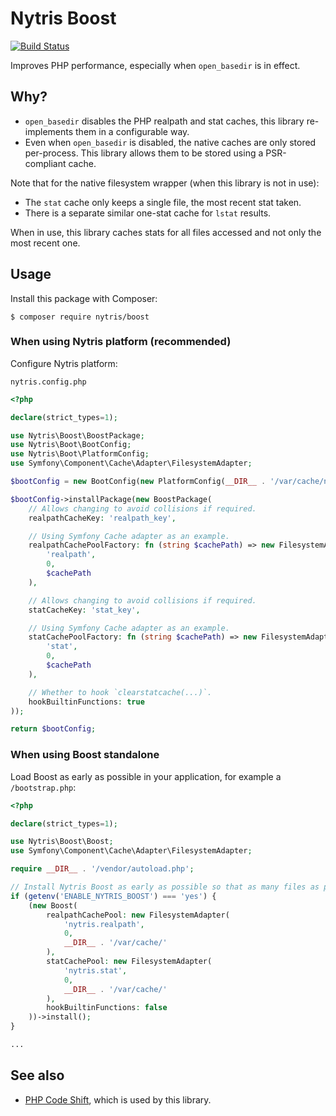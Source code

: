 # Nytris Boost

[![Build Status](https://github.com/nytris/boost/workflows/CI/badge.svg)](https://github.com/nytris/boost/actions?query=workflow%3ACI)

Improves PHP performance, especially when `open_basedir` is in effect.

## Why?
- `open_basedir` disables the PHP realpath and stat caches, this library re-implements them in a configurable way.
- Even when `open_basedir` is disabled, the native caches are only stored per-process.
  This library allows them to be stored using a PSR-compliant cache.

Note that for the native filesystem wrapper (when this library is not in use):
- The `stat` cache only keeps a single file, the most recent stat taken.
- There is a separate similar one-stat cache for `lstat` results.

When in use, this library caches stats for all files accessed and not only the most recent one.

## Usage
Install this package with Composer:

```shell
$ composer require nytris/boost
```

### When using Nytris platform (recommended)

Configure Nytris platform:

`nytris.config.php`

```php
<?php

declare(strict_types=1);

use Nytris\Boost\BoostPackage;
use Nytris\Boot\BootConfig;
use Nytris\Boot\PlatformConfig;
use Symfony\Component\Cache\Adapter\FilesystemAdapter;

$bootConfig = new BootConfig(new PlatformConfig(__DIR__ . '/var/cache/nytris/'));

$bootConfig->installPackage(new BoostPackage(
    // Allows changing to avoid collisions if required.
    realpathCacheKey: 'realpath_key',

    // Using Symfony Cache adapter as an example.
    realpathCachePoolFactory: fn (string $cachePath) => new FilesystemAdapter(
        'realpath',
        0,
        $cachePath
    ),

    // Allows changing to avoid collisions if required.
    statCacheKey: 'stat_key',

    // Using Symfony Cache adapter as an example.
    statCachePoolFactory: fn (string $cachePath) => new FilesystemAdapter(
        'stat',
        0,
        $cachePath
    ),

    // Whether to hook `clearstatcache(...)`.
    hookBuiltinFunctions: true
));

return $bootConfig;
```

### When using Boost standalone

Load Boost as early as possible in your application, for example a `/bootstrap.php`:

```php
<?php

declare(strict_types=1);

use Nytris\Boost\Boost;
use Symfony\Component\Cache\Adapter\FilesystemAdapter;

require __DIR__ . '/vendor/autoload.php';

// Install Nytris Boost as early as possible so that as many files as possible are cached.
if (getenv('ENABLE_NYTRIS_BOOST') === 'yes') {
    (new Boost(
        realpathCachePool: new FilesystemAdapter(
            'nytris.realpath',
            0,
            __DIR__ . '/var/cache/'
        ),
        statCachePool: new FilesystemAdapter(
            'nytris.stat',
            0,
            __DIR__ . '/var/cache/'
        ),
        hookBuiltinFunctions: false
    ))->install();
}

...
```

## See also
- [PHP Code Shift][1], which is used by this library.

[1]: https://github.com/asmblah/php-code-shift

